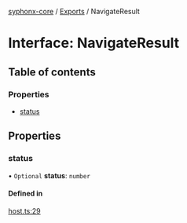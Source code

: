 [syphonx-core](../README.md) / [Exports](../modules.md) / NavigateResult

# Interface: NavigateResult

## Table of contents

### Properties

- [status](NavigateResult.md#status)

## Properties

### status

• `Optional` **status**: `number`

#### Defined in

[host.ts:29](https://github.com/dtempx/syphonx-core/blob/e4f4a4f/host.ts#L29)
